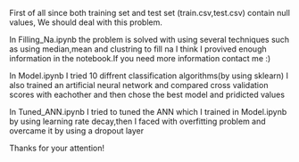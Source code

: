 First of all since both training set and test set (train.csv,test.csv) contain null values, We should deal with this problem.

In Filling_Na.ipynb the problem is solved with using several techniques such as using median,mean and clustring to fill na I think I provived enough information in the notebook.If you need more information contact me :)

In Model.ipynb I tried 10 diffrent classification algorithms(by using sklearn) I also trained an artificial neural network and compared cross validation scores with eachother and then chose the best model and pridicted values

In Tuned_ANN.ipynb I tried to tuned the ANN which I trained in Model.ipynb by using learning rate decay,then I faced with overfitting problem and overcame it by using a dropout layer

Thanks for your attention!
